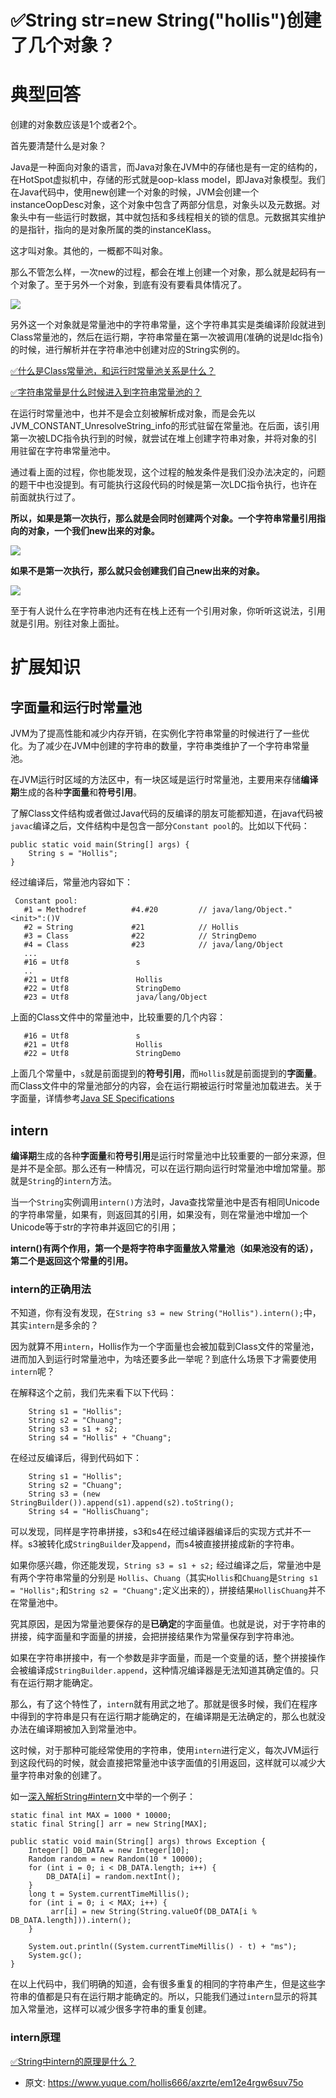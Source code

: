 # ✅String str=new String("hollis")创建了几个对象？
<!--page header-->

<a name="LK9cT"></a>
# 典型回答
创建的对象数应该是1个或者2个。

首先要清楚什么是对象？

Java是一种面向对象的语言，而Java对象在JVM中的存储也是有一定的结构的，在HotSpot虚拟机中，存储的形式就是oop-klass model，即Java对象模型。我们在Java代码中，使用new创建一个对象的时候，JVM会创建一个instanceOopDesc对象，这个对象中包含了两部分信息，对象头以及元数据。对象头中有一些运行时数据，其中就包括和多线程相关的锁的信息。元数据其实维护的是指针，指向的是对象所属的类的instanceKlass。

这才叫对象。其他的，一概都不叫对象。

那么不管怎么样，一次new的过程，都会在堆上创建一个对象，那么就是起码有一个对象了。至于另外一个对象，到底有没有要看具体情况了。

![](./img/BUKw5ISBwOl78s15/1704006181996-80ad196a-2546-4756-9bf6-92d44c5d51d0-185888.png)

另外这一个对象就是常量池中的字符串常量，这个字符串其实是类编译阶段就进到Class常量池的，然后在运行期，字符串常量在第一次被调用(准确的说是ldc指令)的时候，进行解析并在字符串池中创建对应的String实例的。

[✅什么是Class常量池，和运行时常量池关系是什么？](https://www.yuque.com/hollis666/axzrte/orlw1aoulz0dhxr8?view=doc_embed)

[✅字符串常量是什么时候进入到字符串常量池的？](https://www.yuque.com/hollis666/axzrte/os0m38kyugpxvgsq?view=doc_embed)

在运行时常量池中，也并不是会立刻被解析成对象，而是会先以JVM_CONSTANT_UnresolveString_info的形式驻留在常量池。在后面，该引用第一次被LDC指令执行到的时候，就尝试在堆上创建字符串对象，并将对象的引用驻留在字符串常量池中。

通过看上面的过程，你也能发现，这个过程的触发条件是我们没办法决定的，问题的题干中也没提到。有可能执行这段代码的时候是第一次LDC指令执行，也许在前面就执行过了。

**所以，如果是第一次执行，那么就是会同时创建两个对象。一个字符串常量引用指向的对象，一个我们new出来的对象。**

![](./img/BUKw5ISBwOl78s15/1704006329527-80677410-5c40-456b-87bf-8a8f9d9816c2-324768.png)

**如果不是第一次执行，那么就只会创建我们自己new出来的对象。**

![](./img/BUKw5ISBwOl78s15/1704006345858-83577855-2fe4-41cc-896e-45f4e8bd6d8b-538911.png)

至于有人说什么在字符串池内还有在栈上还有一个引用对象，你听听这说法，引用就是引用。别往对象上面扯。

<a name="o7lAl"></a>
# 扩展知识

<a name="zbkC8"></a>
## 字面量和运行时常量池

JVM为了提高性能和减少内存开销，在实例化字符串常量的时候进行了一些优化。为了减少在JVM中创建的字符串的数量，字符串类维护了一个字符串常量池。

在JVM运行时区域的方法区中，有一块区域是运行时常量池，主要用来存储**编译期**生成的各种**字面量**和**符号引用**。

了解Class文件结构或者做过Java代码的反编译的朋友可能都知道，在java代码被`javac`编译之后，文件结构中是包含一部分`Constant pool`的。比如以下代码：

```
public static void main(String[] args) {
    String s = "Hollis";
}
```

经过编译后，常量池内容如下：

```
 Constant pool:
   #1 = Methodref          #4.#20         // java/lang/Object."<init>":()V
   #2 = String             #21            // Hollis
   #3 = Class              #22            // StringDemo
   #4 = Class              #23            // java/lang/Object
   ...
   #16 = Utf8               s
   ..
   #21 = Utf8               Hollis
   #22 = Utf8               StringDemo
   #23 = Utf8               java/lang/Object
```

上面的Class文件中的常量池中，比较重要的几个内容：

```
   #16 = Utf8               s
   #21 = Utf8               Hollis
   #22 = Utf8               StringDemo
```

上面几个常量中，`s`就是前面提到的**符号引用**，而`Hollis`就是前面提到的**字面量**。而Class文件中的常量池部分的内容，会在运行期被运行时常量池加载进去。关于字面量，详情参考[Java SE Specifications](https://docs.oracle.com/javase/specs/jls/se8/html/jls-3.html#jls-3.10.5)
<a name="k0MHP"></a>
## intern

**编译期**生成的各种**字面量**和**符号引用**是运行时常量池中比较重要的一部分来源，但是并不是全部。那么还有一种情况，可以在运行期向运行时常量池中增加常量。那就是`String`的`intern`方法。

当一个`String`实例调用`intern()`方法时，Java查找常量池中是否有相同Unicode的字符串常量，如果有，则返回其的引用，如果没有，则在常量池中增加一个Unicode等于str的字符串并返回它的引用；

**intern()有两个作用，第一个是将字符串字面量放入常量池（如果池没有的话），第二个是返回这个常量的引用。**

<a name="nYZnm"></a>
### intern的正确用法

不知道，你有没有发现，在`String s3 = new String("Hollis").intern();`中，其实`intern`是多余的？

因为就算不用`intern`，Hollis作为一个字面量也会被加载到Class文件的常量池，进而加入到运行时常量池中，为啥还要多此一举呢？到底什么场景下才需要使用`intern`呢？

在解释这个之前，我们先来看下以下代码：

```
    String s1 = "Hollis";
    String s2 = "Chuang";
    String s3 = s1 + s2;
    String s4 = "Hollis" + "Chuang";
```

在经过反编译后，得到代码如下：

```
    String s1 = "Hollis";
    String s2 = "Chuang";
    String s3 = (new StringBuilder()).append(s1).append(s2).toString();
    String s4 = "HollisChuang";
```

可以发现，同样是字符串拼接，s3和s4在经过编译器编译后的实现方式并不一样。s3被转化成`StringBuilder`及`append`，而s4被直接拼接成新的字符串。

如果你感兴趣，你还能发现，`String s3 = s1 + s2;` 经过编译之后，常量池中是有两个字符串常量的分别是 `Hollis`、`Chuang`（其实`Hollis`和`Chuang`是`String s1 = "Hollis";`和`String s2 = "Chuang";`定义出来的），拼接结果`HollisChuang`并不在常量池中。

究其原因，是因为常量池要保存的是**已确定**的字面量值。也就是说，对于字符串的拼接，纯字面量和字面量的拼接，会把拼接结果作为常量保存到字符串池。

如果在字符串拼接中，有一个参数是非字面量，而是一个变量的话，整个拼接操作会被编译成`StringBuilder.append`，这种情况编译器是无法知道其确定值的。只有在运行期才能确定。

那么，有了这个特性了，`intern`就有用武之地了。那就是很多时候，我们在程序中得到的字符串是只有在运行期才能确定的，在编译期是无法确定的，那么也就没办法在编译期被加入到常量池中。

这时候，对于那种可能经常使用的字符串，使用`intern`进行定义，每次JVM运行到这段代码的时候，就会直接把常量池中该字面值的引用返回，这样就可以减少大量字符串对象的创建了。

如一[深入解析String#intern](https://tech.meituan.com/in_depth_understanding_string_intern.html)文中举的一个例子：

```
static final int MAX = 1000 * 10000;
static final String[] arr = new String[MAX];

public static void main(String[] args) throws Exception {
    Integer[] DB_DATA = new Integer[10];
    Random random = new Random(10 * 10000);
    for (int i = 0; i < DB_DATA.length; i++) {
        DB_DATA[i] = random.nextInt();
    }
    long t = System.currentTimeMillis();
    for (int i = 0; i < MAX; i++) {
         arr[i] = new String(String.valueOf(DB_DATA[i % DB_DATA.length])).intern();
    }

    System.out.println((System.currentTimeMillis() - t) + "ms");
    System.gc();
}
```

在以上代码中，我们明确的知道，会有很多重复的相同的字符串产生，但是这些字符串的值都是只有在运行期才能确定的。所以，只能我们通过`intern`显示的将其加入常量池，这样可以减少很多字符串的重复创建。

<a name="DiDzq"></a>
### intern原理

[✅String中intern的原理是什么？](https://www.yuque.com/hollis666/axzrte/yr32wu44yxt5l8nh?view=doc_embed)


<!--page footer-->
- 原文: <https://www.yuque.com/hollis666/axzrte/em12e4rgw6suv75o>